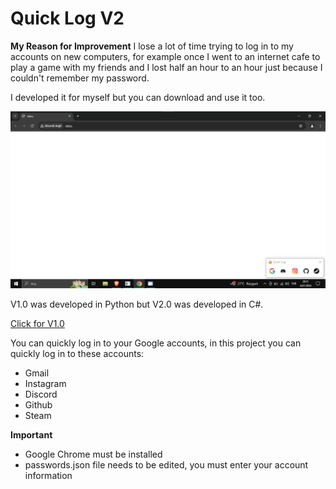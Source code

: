 # Quick Log V2

**My Reason for Improvement**
I lose a lot of time trying to log in to my accounts on new computers, for example once I went to an internet cafe to play a game with my friends and I lost half an hour to an hour just because I couldn't remember my password.

I developed it for myself but you can download and use it too.


![V2 Screen Shot](https://github.com/f3riend/quickLogV2/blob/main/quickLog/assets/quicklogv2.png)



V1.0 was developed in Python but V2.0 was developed in C#.

<a href="https://github.com/f3riend/quickLogV1">Click for V1.0 </a>



You can quickly log in to your Google accounts, in this project you can quickly log in to these accounts:
  - Gmail
  - Instagram
  - Discord
  - Github
  - Steam



**Important**
- Google Chrome must be installed
- passwords.json file needs to be edited, you must enter your account information


